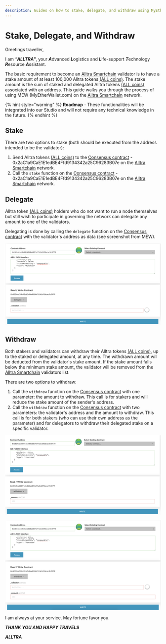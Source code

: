 ```yaml
---
description: Guides on how to stake, delegate, and withdraw using MyEtherWallet.com
---
```


# Stake, Delegate, and Withdraw

Greetings traveller, 

I am ***"ALLTRA"***, your ***A***dvanced ***L***ogistics and ***L***ife-support ***T***echnology ***R***esource ***A***ssistant. 


The basic requirement to become an [Alltra Smartchain](https://alltra.global) validator is to have a stake amount of at least 100,000 Alltra tokens [(ALL coins)](https://www.alltraverse.com/express-checkout). The stake amount is the sum of staked and delegated Alltra tokens [(ALL coins)](https://www.alltraverse.com/express-checkout) associated with an address. This guide walks you through the process of using MEW (MyEtherWallet.com) on the [Alltra Smartchain](https://alltra.global) network.

{% hint style="warning" %}
**Roadmap** - These functionalities will be integrated into our Studio and will not require any technical knowledge in the future.
{% endhint %}

## Stake

There are two options to stake (both should be executed from the address intended to be the validator):

1. Send Alltra tokens [(ALL coins)](https://www.alltraverse.com/express-checkout) to the [Consensus contract](https://alltra.global/address/0x2aC1a9CaE1E1edBE4Ffd9134342a25C96283B07e) - 0x2aC1a9CaE1E1edBE4Ffd9134342a25C96283B07e on the [Alltra Smartchain](https://alltra.global) network.
2. Call the `stake` function on the [Consensus contract](https://alltra.global/address/0x2aC1a9CaE1E1edBE4Ffd9134342a25C96283B07e) - 0x2aC1a9CaE1E1edBE4Ffd9134342a25C96283B07e on the [Alltra Smartchain](https://alltra.global) network.

## Delegate

Alltra token [(ALL coins)](https://www.alltraverse.com/express-checkout) holders who do not want to run a node themselves but still wish to participate in governing the network can delegate any amount to one of the validators.

Delegating is done by calling the `delegate` function on the [Consensus contract](https://alltra.global/address/0x2aC1a9CaE1E1edBE4Ffd9134342a25C96283B07e) with the validator's address as data (see screenshot from MEW).

![delegate](../../.gitbook/assets/screen-shot-2019-09-04-at-14.59.27.png)

## Withdraw

Both stakers and validators can withdraw their Alltra tokens [(ALL coins)](https://www.alltraverse.com/express-checkout), up to the staked or delegated amount, at any time. The withdrawn amount will be deducted from the validator's stake amount. If the stake amount falls below the minimum stake amount, the validator will be removed from the [Alltra Smartchain](https://alltra.global) validators list.

There are two options to withdraw:

1. Call the `withdraw` function on the [Consensus contract](https://alltra.global/address/0x2aC1a9CaE1E1edBE4Ffd9134342a25C96283B07e) with one parameter: the amount to withdraw. This call is for stakers and will reduce the stake amount of the sender's address.
2. Call the `withdraw` function on the [Consensus contract](https://alltra.global/address/0x2aC1a9CaE1E1edBE4Ffd9134342a25C96283B07e) with two parameters: the validator's address and the amount to withdraw. This call is for both stakers (who can use their own address as the parameter) and for delegators to withdraw their delegated stake on a specific validator.

![withdraw option #1](../../.gitbook/assets/screen-shot-2019-09-04-at-15.01.15.png)

![withdraw option #2](../../.gitbook/assets/screen-shot-2019-09-04-at-15.01.25.png)


 I am always at your service.
   May fortune favor you.

   ***THANK YOU AND HAPPY TRAVELS***

***ALLTRA***   


